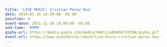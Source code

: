 ```yaml
---
title: 'LIVE MUSIC: Cristian Perez Duo'
date: 2019-01-10 18:39:00 -05:00
position: 4
event-date: 2021-11-20 19:00:00 -05:00
end-time: '09PM'
giphy-url: https://media.giphy.com/media/HmUijcp0bmGOlhStBA/giphy.gif
event-url: https://www.eventbrite.com/e/live-music-cristian-perez-duo-tickets-200089552237
---
```


